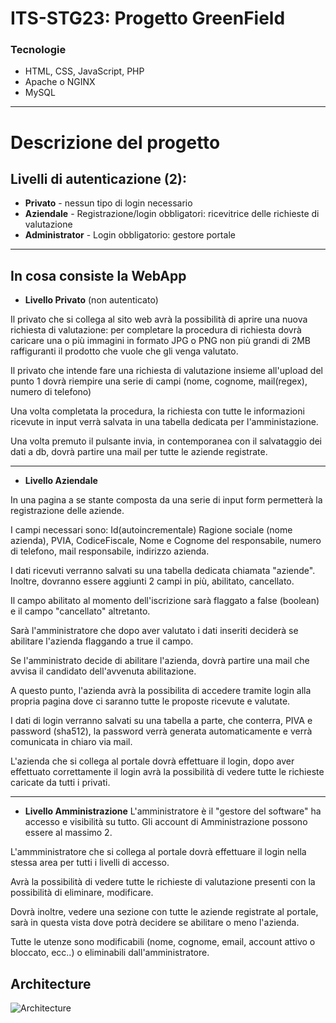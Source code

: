 # ITS-STG23: Progetto GreenField
### Tecnologie
- HTML, CSS, JavaScript, PHP
- Apache o NGINX
- MySQL

---
# Descrizione del progetto
## Livelli di autenticazione (2):

-  **Privato** - nessun tipo di login necessario
-  **Aziendale** - Registrazione/login obbligatori: ricevitrice delle richieste di valutazione
-  **Administrator** - Login obbligatorio: gestore portale

---

## In cosa consiste la WebApp
-  **Livello Privato** (non autenticato)

Il privato che si collega al sito web avrà la possibilità di aprire una nuova richiesta di valutazione: per completare la procedura di richiesta dovrà caricare una o più immagini in formato JPG o PNG non più grandi di 2MB raffiguranti il prodotto che vuole che gli venga valutato.

Il privato che intende fare una richiesta di valutazione  insieme all'upload del punto 1 dovrà riempire una serie di campi (nome, cognome, mail(regex), numero di telefono)

Una volta completata la procedura, la richiesta con tutte le informazioni ricevute in input verrà salvata in una tabella dedicata per l'amministazione.

Una volta premuto il pulsante invia, in contemporanea con il salvataggio dei dati a db, dovrà partire una mail per tutte le aziende registrate.

---
-  **Livello Aziendale**

In una pagina a se stante composta da una serie di input form permetterà la registrazione delle aziende.

I campi necessari sono: Id(autoincrementale) Ragione sociale (nome azienda), PVIA, CodiceFiscale, Nome e Cognome del responsabile, numero di telefono, mail responsabile, indirizzo azienda.

I dati ricevuti verranno salvati su una tabella dedicata chiamata "aziende". Inoltre, dovranno essere aggiunti 2 campi in più, abilitato, cancellato.

Il campo abilitato al momento dell'iscrizione sarà flaggato a false (boolean) e il campo "cancellato" altretanto.

Sarà l'amministratore che dopo aver valutato i dati inseriti deciderà se abilitare l'azienda flaggando a true il campo.

Se l'amministrato decide di abilitare l'azienda, dovrà partire una mail che avvisa il candidato dell'avvenuta abilitazione.

A questo punto, l'azienda avrà la possibilita di accedere tramite login alla propria pagina dove ci saranno tutte le proposte ricevute e valutate.

I dati di login verranno salvati su una tabella a parte, che conterra, PIVA e password (sha512), la password verrà generata automaticamente e verrà comunicata in chiaro via mail.

L'azienda che si collega al portale dovrà effettuare il login, dopo aver effettuato correttamente il login avrà la possibilità di vedere tutte le richieste caricate da tutti i privati.

---
-  **Livello Amministrazione**
L'amministratore è il "gestore del software" ha accesso e visibilità su tutto. Gli account di Amministrazione possono essere al massimo 2.

L'ammministratore che si collega al portale dovrà effettuare il login nella stessa area per tutti i livelli di accesso. 

Avrà la possibilità di vedere tutte le richieste di valutazione presenti con la possibilità di eliminare, modificare. 

Dovrà inoltre, vedere una sezione con tutte le aziende registrate al portale, sarà in questa vista dove potrà decidere se abilitare o meno l'azienda.

Tutte le utenze sono modificabili (nome, cognome, email, account attivo o bloccato, ecc..) o eliminabili dall'amministratore.


## Architecture

![Architecture](https://github.com/finsoftsrl/ITS-STG23/blob/master/immagini/ITS-STG23.png?raw=true)
